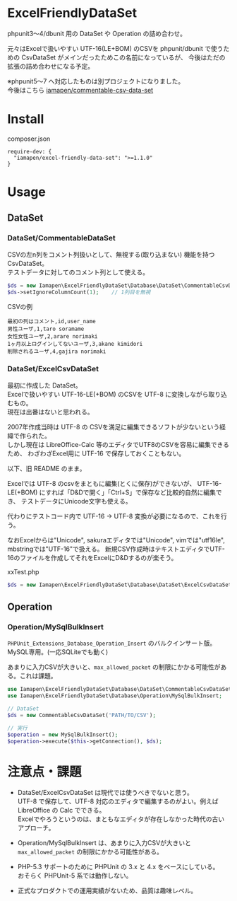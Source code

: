 ExcelFriendlyDataSet
===============

phpunit3～4/dbunit 用の DataSet や Operation の詰め合わせ。

元々はExcelで扱いやすい UTF-16(LE+BOM) のCSVを phpunit/dbunit で使うための CsvDataSet がメインだったためこの名前になっているが、
今後はただの拡張の詰め合わせになる予定。

※phpunit5～7 へ対応したものは別プロジェクトになりました。  
今後はこちら [iamapen/commentable-csv-data-set](https://packagist.org/packages/iamapen/commentable-csv-data-set)


Install
=======


composer.json

    require-dev: {
      "iamapen/excel-friendly-data-set": ">=1.1.0"
    }

Usage
=====

## DataSet

### DataSet/CommentableDataSet
CSVの左n列をコメント列扱いとして、無視する(取り込まない) 機能を持つ CsvDataSet。  
テストデータに対してのコメント列として使える。

```php
$ds = new Iamapen\ExcelFriendlyDataSet\Database\DataSet\CommentableCsvDataSet(",");
$ds->setIgnoreColumnCount(1);    // 1列目を無視
```

CSVの例
```csv
最初の列はコメント,id,user_name
男性ユーザ,1,taro soramame
女性女性ユーザ,2,arare norimaki
1ヶ月以上ログインしてないユーザ,3,akane kimidori
削除されるユーザ,4,gajira norimaki
```


### DataSet/ExcelCsvDataSet

最初に作成した DataSet。  
Excelで扱いやすい UTF-16-LE(+BOM) のCSVを UTF-8 に変換しながら取り込むもの。  
現在は出番はないと思われる。

2007年作成当時は UTF-8 の CSVを満足に編集できるソフトが少ないという経緯で作られた。  
しかし現在は LibreOffice-Calc 等のエディタでUTF8のCSVを容易に編集できるため、
わざわざExcel用に UTF-16 で保存しておくこともない。


以下、旧 README のまま。

Excelでは UTF-8 のcsvをまともに編集(とくに保存)ができないが、
UTF-16-LE(+BOM) にすれば「D&Dで開く」「Ctrl+S」で保存など比較的自然に編集でき、
テストデータにUnicode文字も使える。

代わりにテストコード内で UTF-16 -> UTF-8 変換が必要になるので、これを行う。


なおExcelからは"Unicode", sakuraエディタでは"Unicode", vimでは"utf16le", mbstringでは"UTF-16"で扱える。
新規CSV作成時はテキストエディタでUTF-16のファイルを作成してそれをExcelにD&Dするのが楽そう。

xxTest.php
```php
$ds = new Iamapen\ExcelFriendlyDataSet\Database\DataSet\ExcelCsvDataSet();
```


## Operation

### Operation/MySqlBulkInsert
`PHPUnit_Extensions_Database_Operation_Insert` のバルクインサート版。  
MySQL専用。(一応SQLiteでも動く)

あまりに入力CSVが大きいと、`max_allowed_packet` の制限にかかる可能性がある。これは課題。

```php
use Iamapen\ExcelFriendlyDataSet\Database\DataSet\CommentableCsvDataSet;
use Iamapen\ExcelFriendlyDataSet\Database\Operation\MySqlBulkInsert;

// DataSet
$ds = new CommentableCsvDataSet('PATH/TO/CSV');

// 実行
$operation = new MySqlBulkInsert();
$operation->execute($this->getConnection(), $ds);
```


# 注意点・課題
- DataSet/ExcelCsvDataSet は現代では使うべきでないと思う。  
  UTF-8 で保存して、UTF-8 対応のエディタで編集するのがよい。例えば LibreOffice の Calc でできる。  
  Excelでやろうというのは、まともなエディタが存在しなかった時代の古いアプローチ。

- Operation/MySqlBulkInsert は、あまりに入力CSVが大きいと `max_allowed_packet` の制限にかかる可能性がある。

- PHP-5.3 サポートのために PHPUnit の 3.x と 4.x をベースにしている。  
  おそらく PHPUnit-5 系では動作しない。

- 正式なプロダクトでの運用実績がないため、品質は趣味レベル。
